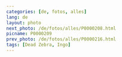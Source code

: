 ```yaml
---
categories: [de, fotos, alles]
lang: de
layout: photo
next_photo: /de/fotos/alles/P0000208.html
picname: P0000209
prev_photo: /de/fotos/alles/P0000216.html
tags: [Dead Zebra, Ingo]
---
```

